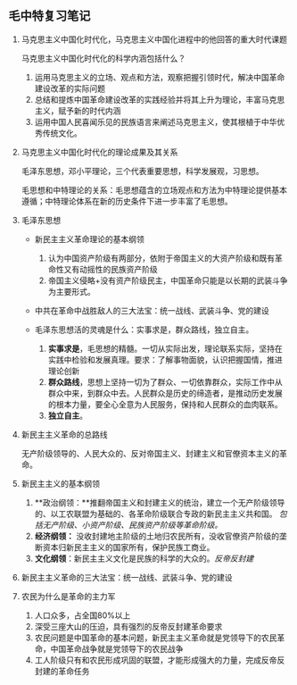 ## 毛中特复习笔记

1. 马克思主义中国化时代化，马克思主义中国化进程中的他回答的重大时代课题

   马克思主义中国化时代化的科学内涵包括什么？

   1. 运用马克思主义的立场、观点和方法，观察把握引领时代，解决中国革命建设改革的实际问题
   2. 总结和提炼中国革命建设改革的实践经验并将其上升为理论，丰富马克思主义，赋予新的时代内涵
   3. 运用中国人民喜闻乐见的民族语言来阐述马克思主义，使其根植于中华优秀传统文化。

2. 马克思主义中国化时代化的理论成果及其关系

   毛泽东思想，邓小平理论，三个代表重要思想，科学发展观，习思想。

   毛思想和中特理论的关系：毛思想蕴含的立场观点和方法为中特理论提供基本遵循；中特理论体系在新的历史条件下进一步丰富了毛思想。

3. 毛泽东思想

   + 新民主主义革命理论的基本纲领
     1. 认为中国资产阶级有两部分，依附于帝国主义的大资产阶级和既有革命性又有动摇性的民族资产阶级
     2. 帝国主义侵略+没有资产阶级民主，中国革命只能是以长期的武装斗争为主要形式。

   + 中共在革命中战胜敌人的三大法宝：统一战线、武装斗争、党的建设
   + 毛泽东思想活的灵魂是什么：实事求是，群众路线，独立自主。
     1. **实事求是**，毛思想的精髓。一切从实际出发，理论联系实际，坚持在实践中检验和发展真理。要求：了解事物面貌，认识把握国情，推进理论创新
     2. **群众路线**，思想上坚持一切为了群众、一切依靠群众，实际工作中从群众中来，到群众中去。人民群众是历史的缔造者，是推动历史发展的根本力量，要全心全意为人民服务，保持和人民群众的血肉联系。
     3. **独立自主**。

4. 新民主主义革命的总路线

   无产阶级领导的、人民大众的、反对帝国主义、封建主义和官僚资本主义的革命。

5. 新民主主义的基本纲领

   1. **政治纲领：**推翻帝国主义和封建主义的统治，建立一个无产阶级领导的、以工农联盟为基础的、各革命阶级联合专政的新民主主义共和国。 *包括无产阶级、小资产阶级、民族资产阶级等革命阶级。*
   2. **经济纲领：** 没收封建地主阶级的土地归农民所有，没收官僚资产阶级的垄断资本归新民主主义的国家所有，保护民族工商业。
   3. **文化纲领**：新民主主义文化是民族的科学的大众的。*反帝反封建*

6. 新民主主义革命的三大法宝：统一战线、武装斗争、党的建设
7. 农民为什么是革命的主力军
   1. 人口众多，占全国80%以上
   2. 深受三座大山的压迫，具有强烈的反帝反封建革命要求
   3. 农民问题是中国革命的基本问题，新民主主义革命就是党领导下的农民革命，中国革命战争就是党领导下的农民战争
   4. 工人阶级只有和农民形成巩固的联盟，才能形成强大的力量，完成反帝反封建的革命任务